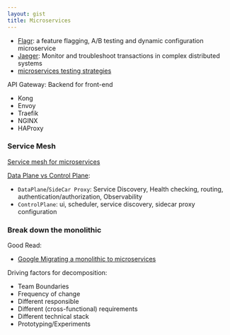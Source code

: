 ```yaml
---
layout: gist
title: Microservices
---
```



- [Flagr](https://github.com/checkr/flagr): a feature flagging, A/B testing and dynamic configuration microservice
- [Jaeger](https://www.jaegertracing.io/): Monitor and troubleshoot transactions in complex distributed systems
- [microservices testing strategies](https://medium.freecodecamp.org/these-are-the-most-effective-microservice-testing-strategies-according-to-the-experts-6fb584f2edde)

API Gateway: Backend for front-end
- Kong
- Envoy
- Traefik
- NGINX
- HAProxy

### Service Mesh

[Service mesh for microservices](https://medium.com/microservices-in-practice/service-mesh-for-microservices-2953109a3c9a)

[Data Plane vs Control Plane](https://blog.envoyproxy.io/service-mesh-data-plane-vs-control-plane-2774e720f7fc):
- `DataPlane`/`SideCar Proxy`: Service Discovery, Health checking, routing, authentication/authorization, Observability
- `ControlPlane`: ui, scheduler, service discovery, sidecar proxy configuration


### Break down the monolithic

Good Read:
- [Google Migrating a monolithic to microservices](https://cloud.google.com/solutions/migrating-a-monolithic-app-to-microservices-gke)


Driving factors for decomposition:
- Team Boundaries
- Frequency of change
- Different responsible
- Different (cross-functional) requirements
- Different technical stack
- Prototyping/Experiments